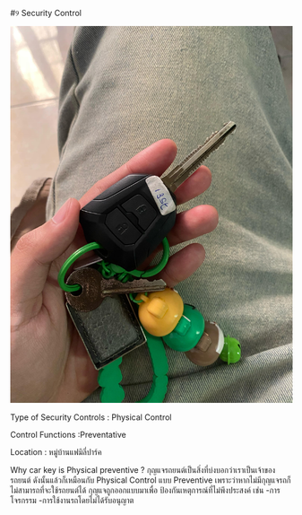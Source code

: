 #୨ Security Control

![image](file/8f4adcd9-f6be-4d07-b981-5873497f5cba.jpg)

Type of Security Controls : Physical Control

Control Functions :Preventative

Location : หมู่บ้านแฟมิลี่ปาร์ค

Why car key is Physical preventive ?
กุญแจรถยนต์เป็นสิ่งที่บ่งบอกว่าเราเป็นเจ้าของรถยนต์ ดังนั้นแล้วก็เหมือนกับ Physical Control แบบ Preventive เพราะว่าหากไม่มีกุญแจรถก็ไม่สามารถที่จะใช้รถยนต์ได้
กุญแจถูกออกแบบมาเพื่อ ป้องกันเหตุการณ์ที่ไม่พึงประสงค์ เช่น
  -การโจรกรรม
  -การใช้งานรถโดยไม่ได้รับอนุญาต
